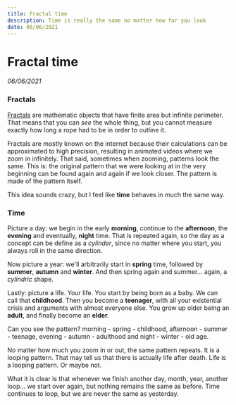 ```yaml
---
title: Fractal time
description: Time is really the same no matter how far you look
date: 06/06/2021
---
```


# Fractal time
*06/06/2021*

### Fractals
[Fractals](https://www.youtube.com/watch?v=FFftmWSzgmk) are mathematic objects that have finite area but infinite perimeter. That means that you can *see* the whole thing, but you cannot measure exactly how long a rope had to be in order to outline it.

Fractals are mostly known on the internet because their calculations can be approximated to high precision, resulting in animated videos where we zoom in infinitely. That said, sometimes when zooming, patterns look the same. This is: the original pattern that we were looking at in the very beginning can be found again and again if we look closer. The pattern is made of the pattern itself.

This idea sounds crazy, but I feel like **time** behaves in much the same way. 

### Time
Picture a day: we begin in the early **morning**, continue to the **afternoon**, the **evening** and eventually, **night** time. That is repeated again, so the day as a concept can be define as a *cylinder*, since no matter where you start, you always roll in the same direction.

Now picture a year: we'll arbitrarily start in **spring** time, followed by **summer**, **autumn** and **winter**. And then spring again and summer... again, a *cylindric* shape.

Lastly: picture a life. Your life. You start by being born as a baby. We can call that **childhood**. Then you become a **teenager**, with all your existential crisis and arguments with almost everyone else. You grow up older being an **adult**, and finally become an **elder**.

Can you see the pattern? morning - spring - childhood, afternoon - summer - teenage, evening - autumn - adulthood and night - winter - old age.

No matter how much you zoom in or out, the same pattern repeats. It is a looping pattern. That may tell us that there is actually life after death. Life is a looping pattern. Or maybe not. 

What it is clear is that whenever we finish another day, month, year, another loop... we start over again, but nothing remains the same as before. Time continues to loop, but we are never the same as yesterday.